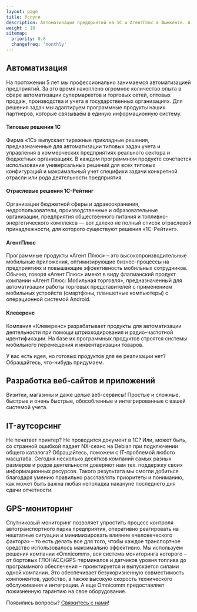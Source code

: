 ```yaml
---
layout: page
title: Услуги
description: Автоматизация предприятий на 1С и АгентПлюс в Шымкенте. А также разработка сайтов, IT-аутсорсинг, тех. обслуживание и GPS-мониторинг.
weight : 10
sitemap:
  priority: 0.8
  changefreq: 'monthly'
---
```


## Автоматизация
На протяжении 5 лет мы профессионально занимаемся автоматизацией предприятий. За это время накоплено огромное количество опыта в сфере автоматизации супермаркетов и торговых сетей, оптовых продаж, производства и учета в государственных организациях. Для решения задач мы адаптируем программные продукты наших партнеров, которые связываем в единую информационную систему.



#### Типовые решения 1С
<div class="partner-logo partner-1c"><a title="Сайт 1С" href="http://v8.1c.ru"></a></div>
Фирма «1С» выпускает тиражные прикладные решения, предназначенные для автоматизации типовых задач учета и управления в коммерческих предприятиях реального сектора и бюджетных организациях. В каждом программном продукте сочетается использование универсальных решений для всех типовых конфигураций и максимальный учет специфики задачи конкретной отрасли или рода деятельности предприятия.


#### Отраслевые решения 1С-Рейтинг
<div class="partner-logo partner-1c-rating"><a title="Сайт 1С-Рейтинг" href="http://1c-rating.kz"></a></div>
Организации бюджетной сферы и здравоохранения, недропользователи, производственные и образовательные организации, предприятия общественного питания и топливно-энергетического комплекса &mdash; вот далеко не полный список отраслевой принадлежности, для которого существуют решения «1С-Рейтинг».

#### АгентПлюс
<div class="partner-logo partner-ap"><a title="Сайт АгентПлюс" href="http://agentplus.ru"></a></div>
Программные продукты «Агент Плюс» – это высокопроизводительные мобильные приложения, оптимизирующие бизнес-процессы на предприятиях и повышающие эффективность мобильных сотрудников. Обычно, говоря «Агент Плюс» имеют в виду флагманский продукт компании «Агент Плюс: Мобильная торговля», предназначенный для автоматизации работы торговых представителей с применением мобильных устройств (смартфоны, планшетные компьютеры) с операционной системой Android.


#### Клеверенс
<div class="partner-logo partner-cleverence"><a title="Сайт Клеверенс" href="http://cleverence.ru"></a></div>
Компания «Клеверенс» разрабатывает продукты для автоматизации деятельности при помощи штрихкодирования и радио-частотной идентификации. На базе их программных продуктов строятся системы мобильного перемещения и инвентаризации товаров.

<p class='message' markdown='1'>
У вас есть идея, но готовых продуктов для ее реализации нет? Обращайтесь, что-нибудь придумаем.
</p>


## Разработка веб-сайтов и приложений
Визитки, магазины и даже целые веб-сервисы! Простые и сложные, быстрые и очень быстрые, обособленные и интегрированные с вашей системой учета.



## IT-аутсорсинг
Не печатает принтер? Не проводится документ в 1С? Или, может быть, со странной ошибкой падает NX-сеанс на Debian при подключении общего каталога? Обращайтесь, поможем с IT-проблемой любого масштаба. Сегодня несколько десятков компаний самых разных размеров и родов деятельности доверяют нам тех. поддержку своих информационных ресурсов. Такого результата мы смогли добиться благодаря умению правильно расставлять приоритеты и пониманию, как может быть важна любая неполадка накануне последнего дня сдачи отчетности.


## GPS-мониторинг
<div class="partner-logo partner-omnicomm"><a title="Сайт Omnicomm" href="http://omnicomm.ru"></a></div>
Спутниковый мониторинг позволяет упростить процесс контроля автотранспортного парка предприятия, оперативно реагировать на нештатные ситуации и минимизировать влияние «человеческого фактора» – то есть делать все для того, чтобы каждое транспортное средство использовалось максимально эффективно. Мы используем решения компании «Omnicomm», вся система мониторинга которого – от бортовых ГЛОНАСС/GPS-терминалов и датчиков уровня топлива до программного обеспечения – проектируется и выпускается силами одной компании. Это обеспечивает безукоризненную совместимость компонентов, удобство, а также высокую скорость технического обслуживания и интеграции. А еще Omnicomm предоставляет пожизненную гарантию на свое оборудование.


Появились вопросы? [Свяжитесь с нами](/contacts/)!
